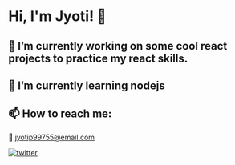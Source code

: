 # Hi, I'm Jyoti! 👋

<!--
**jyotip101/jyotip101** is a ✨ _special_ ✨ repository because its `README.md` (this file) appears on your GitHub profile.

Here are some ideas to get you started:

- 🔭 I’m currently working on ...
- 🌱 I’m currently learning ...
- 👯 I’m looking to collaborate on ...
- 🤔 I’m looking for help with ...
- 💬 Ask me about ...
- 📫 How to reach me: ...
- 😄 Pronouns: ...
- ⚡ Fun fact: ...
--> 

## 🔭 I’m currently working on some cool react projects to practice my react skills.

## 🌱 I’m currently learning nodejs

<!-- ## 🛠 Skills
Javascript, HTML, CSS... -->


## 📫 How to reach me: 

 :email: jyotip99755@email.com
 
 [![twitter](https://img.shields.io/badge/@thejyotipatel-1DA1F2?style=for-the-badge&logo=twitter&logoColor=white)](https://twitter.com/thejyotipatel/)
<!-- - portfolio: [jyoti-p](https://jyotip101.github.io/portfolio-master-in-react/) -->
